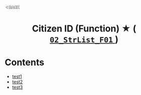 <p align="left">
  <a href="../README.md">
    <img src="../../Z99-OTHERS/00-common/00-back.png" style="width:10%">
  </a>
</p>

<div align="center">
  <h1>
    Citizen ID (Function) ★ (
      <a href="https://drive.google.com/file/d/1Ukck4JvKpCrjpvuvhG1XeAak0KtS2I8x/view?usp=drive_link">
        <code>02_StrList_F01</code>
      </a>
    )
  </h1>
</div>

# Contents

-   [test1]()
-   [test2]()
-   [test3]()
